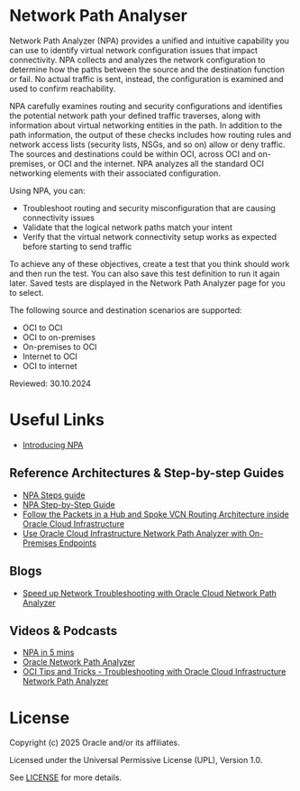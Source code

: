 #  Network Path Analyser

Network Path Analyzer (NPA) provides a unified and intuitive capability you can use to identify virtual network configuration issues that impact connectivity. NPA collects and analyzes the network configuration to determine how the paths between the source and the destination function or fail. No actual traffic is sent, instead, the configuration is examined and used to confirm reachability.

NPA carefully examines routing and security configurations and identifies the potential network path your defined traffic traverses, along with information about virtual networking entities in the path. In addition to the path information, the output of these checks includes how routing rules and network access lists (security lists, NSGs, and so on) allow or deny traffic. The sources and destinations could be within OCI, across OCI and on-premises, or OCI and the internet. NPA analyzes all the standard OCI networking elements with their associated configuration.

Using NPA, you can:

- Troubleshoot routing and security misconfiguration that are causing connectivity issues
- Validate that the logical network paths match your intent
- Verify that the virtual network connectivity setup works as expected before starting to send traffic

To achieve any of these objectives, create a test that you think should work and then run the test. You can also save this test definition to run it again later. Saved tests are displayed in the Network Path Analyzer page for you to select.

The following source and destination scenarios are supported:

- OCI to OCI
- OCI to on-premises
- On-premises to OCI
- Internet to OCI
- OCI to internet

Reviewed: 30.10.2024
 
# Useful Links

- [Introducing NPA](https://blogs.oracle.com/cloud-infrastructure/post/introducing-oracle-cloud-network-path-analyzer)

## Reference Architectures & Step-by-step Guides

 - [NPA Steps guide](https://blogs.oracle.com/ateam/post/oci-network-path-analyzer)
 - [NPA Step-by-Step Guide](https://k21academy.com/1z0-1072/oracle-cloud-network-path-analyzer/)
 - [Follow the Packets in a Hub and Spoke VCN Routing Architecture inside Oracle Cloud Infrastructure](https://docs.oracle.com/en/learn/follow-vcn-packets/#introduction)
 - [Use Oracle Cloud Infrastructure Network Path Analyzer with On-Premises Endpoints](https://docs.oracle.com/en/learn/onpremises-oci-npa/)

## Blogs
 
- [Speed up Network Troubleshooting with Oracle Cloud Network Path Analyzer](https://blogs.oracle.com/analytics/post/fast-track-network-troubleshooting-with-oracle-cloud-network-path-analyzer-for-oracle-analytics-cloud-oac)

## Videos & Podcasts

- [NPA in 5 mins](https://www.youtube.com/watch?v=vr8oitlkAvI)
- [Oracle Network Path Analyzer](https://videohub.oracle.com/media/Oracle+Network+Path+Analyzer.mov/1_dm81kp7i)
- [OCI Tips and Tricks - Troubleshooting with Oracle Cloud Infrastructure Network Path Analyzer](https://www.youtube.com/watch?v=AoTk4Aq-9Gw)

# License

Copyright (c) 2025 Oracle and/or its affiliates.

Licensed under the Universal Permissive License (UPL), Version 1.0.

See [LICENSE](https://github.com/oracle-devrel/technology-engineering/blob/main/LICENSE) for more details.

